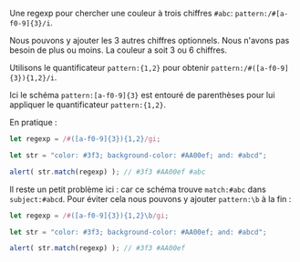 Une regexp pour chercher une couleur à trois chiffres `#abc`: `pattern:/#[a-f0-9]{3}/i`.

Nous pouvons y ajouter les 3 autres chiffres optionnels. Nous n'avons pas besoin de plus ou moins. La couleur a soit 3 ou 6 chiffres.

Utilisons le quantificateur `pattern:{1,2}` pour obtenir `pattern:/#([a-f0-9]{3}){1,2}/i`.

Ici le schéma `pattern:[a-f0-9]{3}` est entouré de parenthèses pour lui appliquer le quantificateur `pattern:{1,2}`.

En pratique :

```js run
let regexp = /#([a-f0-9]{3}){1,2}/gi;

let str = "color: #3f3; background-color: #AA00ef; and: #abcd";

alert( str.match(regexp) ); // #3f3 #AA00ef #abc
```

Il reste un petit problème ici : car ce schéma trouve `match:#abc` dans `subject:#abcd`. Pour éviter cela nous pouvons y ajouter `pattern:\b` à la fin :

```js run
let regexp = /#([a-f0-9]{3}){1,2}\b/gi;

let str = "color: #3f3; background-color: #AA00ef; and: #abcd";

alert( str.match(regexp) ); // #3f3 #AA00ef
```

